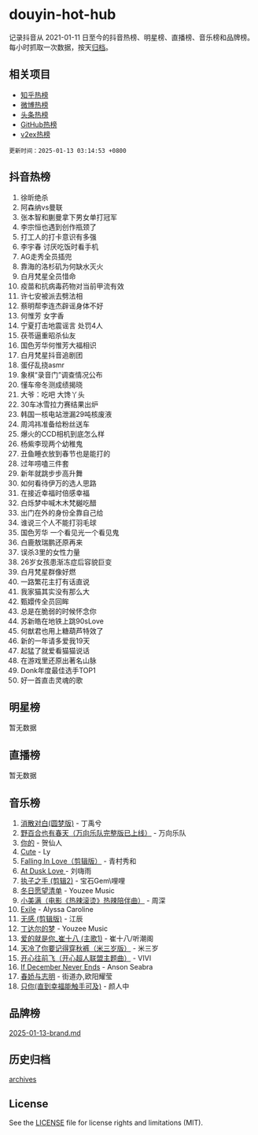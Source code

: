 # douyin-hot-hub

记录抖音从 2021-01-11 日至今的抖音热榜、明星榜、直播榜、音乐榜和品牌榜。每小时抓取一次数据，按天[归档](archives)。

## 相关项目

- [知乎热榜](https://github.com/lonnyzhang423/zhihu-hot-hub)
- [微博热榜](https://github.com/lonnyzhang423/weibo-hot-hub)
- [头条热榜](https://github.com/lonnyzhang423/toutiao-hot-hub)
- [GitHub热榜](https://github.com/lonnyzhang423/github-hot-hub)
- [v2ex热榜](https://github.com/lonnyzhang423/v2ex-hot-hub)


`更新时间：2025-01-13 03:14:53 +0800`

## 抖音热榜

1. 徐昕绝杀
1. 阿森纳vs曼联
1. 张本智和蒯曼拿下男女单打冠军
1. 李宗恒也遇到创作瓶颈了
1. 打工人的打卡意识有多强
1. 李宇春 讨厌吃饭时看手机
1. AG走秀全员插兜
1. 靠海的洛杉矶为何缺水灭火
1. 白月梵星全员惜命
1. 疫苗和抗病毒药物对当前甲流有效
1. 许七安被派去劈法相
1. 蔡明帮李连杰辟谣身体不好
1. 何惟芳 女字香
1. 宁夏打击地震谣言 处罚4人
1. 茯苓逼重昭杀仙友
1. 国色芳华何惟芳大福相识
1. 白月梵星抖音追剧团
1. 蛋仔乱挠asmr
1. 象棋“录音门”调查情况公布
1. 懂车帝冬测成绩揭晓
1. 大爷：吃吧 大馋丫头
1. 30车冰雪拉力赛结果出炉
1. 韩国一核电站泄漏29吨核废液
1. 周鸿祎准备给粉丝送车
1. 爆火的CCD相机到底怎么样
1. 杨紫李现两个幼稚鬼
1. 丑鱼睡衣放到春节也是能打的
1. 过年唠嗑三件套
1. 新年就跳步步高升舞
1. 如何看待伊万的选人思路
1. 在接近幸福时倍感幸福
1. 白烁梦中喊木木梵樾吃醋
1. 出门在外的身份全靠自己给
1. 谁说三个人不能打羽毛球
1. 国色芳华 一个看见光一个看见鬼
1. 白鹿敖瑞鹏还原再来
1. 误杀3里的女性力量
1. 26岁女孩患渐冻症后容貌巨变
1. 白月梵星群像好燃
1. 一路繁花主打有话直说
1. 我家猫其实没有那么大
1. 甄嬛传全员回眸
1. 总是在脆弱的时候怀念你
1. 苏新皓在地铁上跳90sLove
1. 何猷君也用上糖葫芦特效了
1. 新的一年请多爱我19天
1. 起猛了就爱看猫猫说话
1. 在游戏里还原出著名山脉
1. Donk年度最佳选手TOP1
1. 好一首直击灵魂的歌

## 明星榜

暂无数据

## 直播榜

暂无数据

## 音乐榜

1. [消散对白(圆梦版)](https://sf5-hl-cdn-tos.douyinstatic.com/obj/tos-cn-ve-2774/og4jB5I5IizzoZVAAAzWgBMAsMDWoArfwBOiFs) - 丁禹兮
1. [野百合也有春天（万向乐队完整版已上线）](https://sf5-hl-cdn-tos.douyinstatic.com/obj/tos-cn-ve-2774/oMnUxhRAMiAGBqDtIPBQ7ACYQZFlJCftcgeDJE) - 万向乐队
1. [你的](https://sf5-hl-cdn-tos.douyinstatic.com/obj/tos-cn-ve-2774/oYuIeKf42jB7sEV6B2upMdpYAgfrQWj0FeRegh) - 贺仙人
1. [Cute](https://sf5-hl-cdn-tos.douyinstatic.com/obj/tos-cn-ve-2774/o4IbIzHWKAAB4wsS5qMBRiiAlEBGTpQRNfFvuo) - Ly
1. [Falling In Love（剪辑版）](https://sf5-hl-cdn-tos.douyinstatic.com/obj/tos-cn-ve-2774/o8ajpA8zzgBPahbBIO8AcKGBLJezFCRd1wfP9f) - 青村秀和
1. [ At Dusk  Love ](https://sf5-hl-cdn-tos.douyinstatic.com/obj/tos-cn-ve-2774/o8CrpCf5CaYgI4ZrtQgMQAFEfuGqNnRSDQAPBc) - 刘嗨雨
1. [执子之手 (剪辑2)](https://sf5-hl-cdn-tos.douyinstatic.com/obj/tos-cn-ve-2774/oUoZLQjCc31XzqsBnBQUNgeKtYPBcgbFDwtfcu) - 宝石Gem\哩哩
1. [冬日愿望清单](https://sf5-hl-cdn-tos.douyinstatic.com/obj/tos-cn-ve-2774/oIIgUOeamCFCVAzxN6MFRLIBlLGpUqQxeeHrLE) - Youzee Music
1. [小美满（电影《热辣滚烫》热辣陪伴曲）](https://sf5-hl-cdn-tos.douyinstatic.com/obj/tos-cn-ve-2774/o0GAn2lSgfZIDUgtevCGDQYnFg4CwnrBaxbTZL) - 周深
1. [Exile](https://sf5-hl-cdn-tos.douyinstatic.com/obj/tos-cn-ve-2774/oYj4gAQTknKE3WW0Je8KGmQ7z1cA4FefwtbufD) - Alyssa Caroline
1. [无感 (剪辑版)](https://sf5-hl-cdn-tos.douyinstatic.com/obj/tos-cn-ve-2774/o0eIsUzJBDlQaQFC5OFlgbMEZC1TFYBftOBn6p) - 江辰
1. [丁达尔的梦](https://sf5-hl-cdn-tos.douyinstatic.com/obj/tos-cn-ve-2774/oMU3WirUZBVQkAC9ccG5P2IQirziZM2RTInUY) - Youzee Music
1. [爱的就是你_崔十八 (主歌1)](https://sf3-cdn-tos.douyinstatic.com/obj/tos-cn-ve-2774/oI5BO5DhFZ6UTcNCnZaOCBLtZ7WIMQGfgnXf5E) - 崔十八/听潮阁
1. [天冷了你要记得穿秋裤（米三岁版）](https://sf5-hl-cdn-tos.douyinstatic.com/obj/tos-cn-ve-2774/oQlIwVIDWiZ6BQilAorS7MA0AgCkQDvcZAdm1) - 米三岁
1. [开心往前飞（开心超人联盟主题曲）](https://sf5-hl-cdn-tos.douyinstatic.com/obj/tos-cn-ve-2774/9d8fb7c82cf1421fb93a9fe925275e0a) - VIVI
1. [If December Never Ends](https://sf5-hl-cdn-tos.douyinstatic.com/obj/tos-cn-ve-2774/oY1IQMoTgCFIBg8RZifyqlBBt1UFgitTYmxeOS) - Anson Seabra
1. [春娇与志明](https://sf5-hl-cdn-tos.douyinstatic.com/obj/tos-cn-ve-2774/e530d8fceb7044b39707d7f9ff54add1) - 街道办,欧阳耀莹
1. [只你(直到幸福能触手可及)](https://sf5-hl-cdn-tos.douyinstatic.com/obj/tos-cn-ve-2774/o0lBkRDzFTeaVSUz3ZZSCBVtZ5DIMQGfgmEAuE) - 颜人中

## 品牌榜

[2025-01-13-brand.md](archives/2025-01-13-brand.md)

## 历史归档

[archives](archives)

## License

See the [LICENSE](LICENSE) file for license rights and limitations (MIT).
